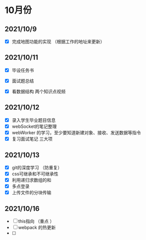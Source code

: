 # 10月份

## 2021/10/9

- [x] 完成地图功能的实现 （根据工作的地址来更新）

## 2021/10/11

- [x] 毕设任务书
- [x] 面试题总结
- [x] 看数据结构 两个知识点视频


## 2021/10/12

- [x] 录入学生毕业题目信息
- [x] webSocket的笔记整理
- [x] webWorker 的学习，至少要知道新建对象、接收、发送数据等指令
- [x] 复习面试笔记 三大项

## 2021/10/13

- [x] git的深度学习 （防重复）
- [x] css可继承和不可继承性
- [x] 利用递归求数组的和
- [x] 多点登录
- [x] 上传文件的分块传输

## 2021/10/16

- [ ] this指向 （重点 ）
- [ ] webpack 的热更新
- [ ] 


